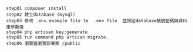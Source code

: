 
    step01 composer install
    step02 建立database (mysql)
    step03 修改 .env.example file to  .env file  並設定database帳號密碼與資料庫參數值
    step04 php artisan key:generate
    step05 run command php artisan migrate.
    step06 瀏覽器瀏覽該專案 /public
